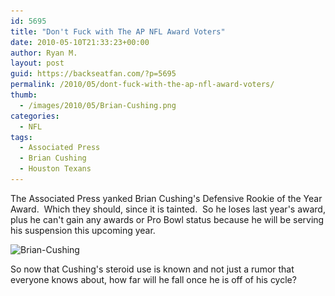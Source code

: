 ```yaml
---
id: 5695
title: "Don't Fuck with The AP NFL Award Voters"
date: 2010-05-10T21:33:23+00:00
author: Ryan M.
layout: post
guid: https://backseatfan.com/?p=5695
permalink: /2010/05/dont-fuck-with-the-ap-nfl-award-voters/
thumb:
  - /images/2010/05/Brian-Cushing.png
categories:
  - NFL
tags:
  - Associated Press
  - Brian Cushing
  - Houston Texans
---
```


<div class="entry">
  <p>
    The Associated Press yanked Brian Cushing's Defensive Rookie of the Year Award.  Which they should, since it is tainted.  So he loses last year's award, plus he can't gain any awards or Pro Bowl status because he will be serving his suspension this upcoming year.
  </p>

  <p>
    <img class="aligncenter size-full wp-image-5683" title="Brian-Cushing" src="/images/2010/05/Brian-Cushing.png" alt="Brian-Cushing" width="269" height="410" srcset="/images/2010/05/Brian-Cushing.png 269w, /images/2010/05/Brian-Cushing-196x300.png 196w" sizes="(max-width: 269px) 100vw, 269px" />
  </p>

  <p>
    So now that Cushing's steroid use is known and not just a rumor that everyone knows about, how far will he fall once he is off of his cycle?
  </p>
</div>
